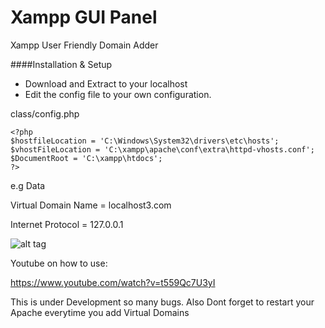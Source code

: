 Xampp GUI Panel
==================

Xampp User Friendly Domain Adder

####Installation & Setup

* Download and Extract to your localhost
* Edit the config file to your own configuration.


class/config.php

```
<?php
$hostfileLocation = 'C:\Windows\System32\drivers\etc\hosts';
$vhostFileLocation = 'C:\xampp\apache\conf\extra\httpd-vhosts.conf';
$DocumentRoot = 'C:\xampp\htdocs';
?>

```

e.g Data

Virtual Domain Name = localhost3.com

Internet Protocol = 127.0.0.1

![alt tag](https://sc-cdn.scaleengine.net/i/68a940ec6ab8cfa818a46d8d843d8b32.png)

Youtube on how to use:

https://www.youtube.com/watch?v=t559Qc7U3yI

This is under Development so many bugs.
Also Dont forget to restart your Apache everytime you add Virtual Domains
